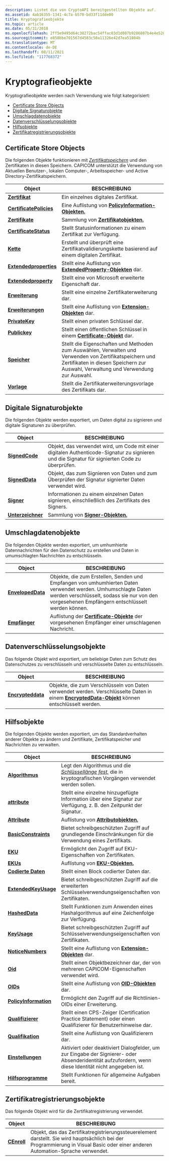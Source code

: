 ```yaml
---
description: Listet die von CryptoAPI bereitgestellten Objekte auf.
ms.assetid: 4ab16355-1341-4c7a-b570-bd33f11dde00
title: Kryptografieobjekte
ms.topic: article
ms.date: 05/31/2018
ms.openlocfilehash: 2ff5e9495d64c38272bac54ffac03d1d087b9286887b4e4e520c6a447765efac
ms.sourcegitcommit: e858bbe701567d4583c50a11326e42d7ea51804b
ms.translationtype: MT
ms.contentlocale: de-DE
ms.lasthandoff: 08/11/2021
ms.locfileid: "117768372"
---
```

# <a name="cryptography-objects"></a>Kryptografieobjekte

Kryptografieobjekte werden nach Verwendung wie folgt kategorisiert:

-   [Certificate Store Objects](#certificate-store-objects)
-   [Digitale Signaturobjekte](#digital-signature-objects)
-   [Umschlagdatenobjekte](#enveloped-data-objects)
-   [Datenverschlüsselungsobjekte](#data-encryption-objects)
-   [Hilfsobjekte](#auxiliary-objects)
-   [Zertifikatregistrierungsobjekte](#certificate-enrollment-objects)

## <a name="certificate-store-objects"></a>Certificate Store Objects

Die folgenden Objekte funktionieren mit [*Zertifikatspeichern*](../secgloss/c-gly.md) und den Zertifikaten in diesen Speichern. CAPICOM unterstützt die Verwendung von Aktuellen Benutzer-, lokalen Computer-, Arbeitsspeicher- und Active Directory-Zertifikatspeichern.



| Object                                             | BESCHREIBUNG                                                                                                             |
|----------------------------------------------------|-------------------------------------------------------------------------------------------------------------------------|
| [**Zertifikat**](certificate.md)                 | Ein einzelnes digitales Zertifikat.                                                                                           |
| [**CertificatePolicies**](certificatepolicies.md) | Eine Auflistung von [**PolicyInformation-Objekten.**](policyinformation.md)                                                 |
| [**Zertifikate**](certificates.md)               | Sammlung von [**Zertifikatobjekten.**](certificate.md)                                                               |
| [**CertificateStatus**](certificatestatus.md)     | Stellt Statusinformationen zu einem Zertifikat zur Verfügung.                                                                           |
| [**Kette**](chain.md)                             | Erstellt und überprüft eine Zertifikatvalidierungskette basierend auf einem digitalen Zertifikat.                                       |
| [**Extendedproperties**](extendedproperties.md)   | Stellt eine Auflistung von [**ExtendedProperty-Objekten**](extendedproperty.md) dar.                                        |
| [**Extendedproperty**](extendedproperties.md)     | Stellt eine von Microsoft erweiterte Eigenschaft dar.                                                                               |
| [**Erweiterung**](extension.md)                     | Stellt eine einzelne Zertifikaterweiterung dar.                                                                              |
| [**Erweiterungen**](extensions.md)                   | Stellt eine Auflistung von [**Extension-Objekten**](extension.md) dar.                                                      |
| [**PrivateKey**](privatekey.md)                   | Stellt einen privaten Schlüssel dar.                                                                                               |
| [**Publickey**](publickey.md)                     | Stellt einen öffentlichen Schlüssel in einem [**Certificate-Objekt**](certificate.md) dar.                                                 |
| [**Speicher**](store.md)                             | Stellt die Eigenschaften und Methoden zum Auswählen, Verwalten und Verwenden von Zertifikatspeichern und Zertifikaten in diesen Speichern zur Auswahl, Verwaltung und Verwendung zur Auswahl. |
| [**Vorlage**](template.md)                       | Stellt die Zertifikaterweiterungsvorlage des Zertifikats dar.                                                       |



 

## <a name="digital-signature-objects"></a>Digitale Signaturobjekte

Die folgenden Objekte werden exportiert, um Daten digital zu signieren und digitale Signaturen zu überprüfen.



| Object                           | BESCHREIBUNG                                                                                                 |
|----------------------------------|-------------------------------------------------------------------------------------------------------------|
| [**SignedCode**](signedcode.md) | Objekt, das verwendet wird, um Code mit einer digitalen Authenticode-Signatur zu signieren und die Signatur für signierten Code zu überprüfen. |
| [**SignedData**](signeddata.md) | Objekt, das zum Signieren von Daten und zum Überprüfen der Signatur signierter Daten verwendet wird.                                        |
| [**Signer**](signer.md)         | Informationen zu einem einzelnen Daten signieren, einschließlich des Zertifikats des Signers.                                    |
| [**Unterzeichner**](signers.md)       | Sammlung von [**Signer-Objekten.**](signer.md)                                                             |



 

## <a name="enveloped-data-objects"></a>Umschlagdatenobjekte

Die folgenden Objekte werden exportiert, um umhumhierte Datennachrichten für den Datenschutz zu erstellen und Daten in umumschlagten Nachrichten zu entschlüsseln.



| Object                                 | BESCHREIBUNG                                                                                                                                |
|----------------------------------------|--------------------------------------------------------------------------------------------------------------------------------------------|
| [**EnvelopedData**](envelopeddata.md) | Objekte, die zum Erstellen, Senden und Empfangen von umhumhierten Daten verwendet werden. Umhumschlagte Daten werden verschlüsselt, sodass sie nur von den vorgesehenen Empfängern entschlüsselt werden können. |
| [**Empfänger**](recipients.md)       | Auflistung der [**Certificate-Objekte**](certificate.md) der vorgesehenen Empfänger einer umschlagenen Nachricht.                           |



 

## <a name="data-encryption-objects"></a>Datenverschlüsselungsobjekte

Das folgende Objekt wird exportiert, um beliebige Daten zum Schutz des Datenschutzes zu verschlüsseln und verschlüsselte Daten zu entschlüsseln.



| Object                                 | BESCHREIBUNG                                                                                                        |
|----------------------------------------|--------------------------------------------------------------------------------------------------------------------|
| [**Encrypteddata**](encrypteddata.md) | Objekte, die zum Verschlüsseln von Daten verwendet werden. Verschlüsselte Daten in einem [**EncryptedData-Objekt**](encrypteddata.md) können entschlüsselt werden. |



 

## <a name="auxiliary-objects"></a>Hilfsobjekte

Die folgenden Objekte werden exportiert, um das Standardverhalten anderer Objekte zu ändern und Zertifikate, Zertifikatspeicher und Nachrichten zu verwalten.



| Object                                         | BESCHREIBUNG                                                                                                                                     |
|------------------------------------------------|-------------------------------------------------------------------------------------------------------------------------------------------------|
| [**Algorithmus**](algorithm.md)                 | Legt den Algorithmus und die [*Schlüssellänge fest,*](../secgloss/k-gly.md) die in kryptografischen Vorgängen verwendet werden sollen. |
| [**attribute**](attribute.md)                 | Stellt eine einzelne hinzugefügte Information über eine Signatur zur Verfügung, z. B. den Zeitpunkt der Signatur.                                                    |
| [**Attribute**](attributes.md)               | Auflistung von [**Attributobjekten.**](attribute.md)                                                                                           |
| [**BasicConstraints**](basicconstraints.md)   | Bietet schreibgeschützten Zugriff auf grundlegende Einschränkungen für die Verwendung eines Zertifikats.                                                                    |
| [**EKU**](eku.md)                             | Ermöglicht den Zugriff auf EKU-Eigenschaften von Zertifikaten.                                                                                              |
| [**EKUs**](ekus.md)                           | Auflistung von [**EKU-Objekten.**](eku.md)                                                                                                       |
| [**Codierte Daten**](encodeddata.md)             | Stellt einen Block codierter Daten dar.                                                                                                             |
| [**ExtendedKeyUsage**](extendedkeyusage.md)   | Bietet schreibgeschützten Zugriff auf die erweiterten Schlüsselverwendungseigenschaften von Zertifikaten.                                                                 |
| [**HashedData**](hasheddata.md)               | Stellt Funktionen zum Anwenden eines Hashalgorithmus auf eine Zeichenfolge zur Verfügung.                                                                               |
| [**KeyUsage**](keyusage.md)                   | Bietet schreibgeschützten Zugriff auf Schlüsselverwendungseigenschaften von Zertifikaten.                                                                              |
| [**NoticeNumbers**](noticenumbers.md)         | Stellt eine Auflistung von [**Extension-Objekten**](extension.md) dar.                                                                              |
| [**Oid**](oid.md)                             | Stellt einen Objektbezeichner dar, der von mehreren CAPICOM-Eigenschaften verwendet wird.                                                                     |
| [**OIDs**](oids.md)                           | Stellt eine Auflistung von [**OID-Objekten**](oid.md) dar.                                                                                          |
| [**PolicyInformation**](policyinformation.md) | Ermöglicht den Zugriff auf die Richtlinien-OIDs einer Erweiterung.                                                                                             |
| [**Qualifizierer**](qualifier.md)                 | Stellt einen CPS-Zeiger (Certification Practice Statement) oder einen Qualifizierer für Benutzerhinweise dar.                                                           |
| [**Qualifikation**](qualifiers.md)               | Stellt eine Auflistung von Qualifizierern dar.                                                                                                          |
| [**Einstellungen**](settings.md)                   | Aktiviert oder deaktiviert Dialogfelder, um zur Eingabe der Signierer- oder Absenderidentität aufzufordern, wenn diese Identität nicht angegeben ist.                                     |
| [**Hilfsprogramme**](utilities.md)                 | Stellt Funktionen für allgemeine Aufgaben bereit.                                                                                                        |



 

## <a name="certificate-enrollment-objects"></a>Zertifikatregistrierungsobjekte

Das folgende Objekt wird für die Zertifikatregistrierung verwendet.



| Object                     | BESCHREIBUNG                                                                                                                                      |
|----------------------------|--------------------------------------------------------------------------------------------------------------------------------------------------|
| [**CEnroll**](/previous-versions/windows/desktop/legacy/aa376007(v=vs.85)) | Objekt, das das Zertifikatregistrierungssteuerelement darstellt. Sie wird hauptsächlich bei der Programmierung in Visual Basic oder einer anderen Automation-Sprache verwendet. |



 

 

 
